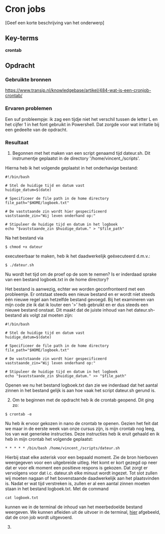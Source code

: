 # Cron jobs
[Geef een korte beschrijving van het onderwerp]

## Key-terms
**crontab**

## Opdracht
### Gebruikte bronnen
<https://www.transip.nl/knowledgebase/artikel/484-wat-is-een-cronjob-crontab/>

### Ervaren problemen
Een suf probleempje: ik zag een tijdje niet het verschil tussen de letter L en het cijfer 1 in het font gebruikt in Powershell. Dat zorgde voor wat irritatie bij een gedeelte van de opdracht. 

### Resultaat
1. Begonnen met het maken van een script genaamd tijd dateur.sh. Dit instrumentje geplaatst in de directory '/home/vincent_/scripts'.

Hierna heb ik het volgende geplaatst in het onderhavige bestand: 
```
#!/bin/bash

# Stel de huidige tijd en datum vast
huidige_datum=$(date)

# Specificeer de file path in de home directory
file_path="$HOME/logboek.txt"

# De vaststaande zin wordt hier gespecificeerd
vaststaande_zin="Wij leven onderhand op:"

# Stipuleer de huidige tijd en datum in het logboek
echo "$vaststaande_zin $huidige_datum." > "$file_path"
```
Na het bestand via 

```
$ chmod +x dateur
```
executeerbaar te maken, heb ik het daadwerkelijk geëxecuteerd d.m.v.:
```
$ ./dateur.sh
````


Nu wordt het tijd om de proef op de som te nemen? Is er inderdaad sprake van een bestand logboek.txt in de home directory?

Het bestand is aanwezig, echter we worden geconfronteerd met een probleemje. Er ontstaat steeds een nieuw bestand en er wordt níet steeds één nieuwe regel aan hetzelfde bestand gevoegd. Bij het examineren van mijn code zie ik dat ik louter een '>' heb gebruikt en er dus steeds een nieuwe bestand onstaat. Dit maakt dat de juiste inhoud van het dateur.sh-bestand als volgt zal moeten zijn: 
```
#!/bin/bash

# Stel de huidige tijd en datum vast
huidige_datum=$(date)

# Specificeer de file path in de home directory
file_path="$HOME/logboek.txt"

# De vaststaande zin wordt hier gespecificeerd
vaststaande_zin="Wij leven onderhand op:"

# Stipuleer de huidige tijd en datum in het logboek
echo "$vaststaande_zin $huidige_datum." >> "$file_path"
```
Openen we nu het bestand logboek.txt dan zie we inderdaad dat  het aantal zinnen in het bestand gelijk is aan hoe vaak het script dateur.sh gerund is. 



2. Om te beginnen met de opdracht heb ik de crontab geopend. Dit ging zo: 

```
$ crontab -e

```
Nu heb ik ervoor gekozen in nano de crontab te openen. Gezien het feit dat we maar in de eerste week van onze cursus zijn, is mijn crontab nog leeg, los van wat generieke instructies. Deze instructies heb ik eruit gehaald en ik heb in mijn crontab het volgende geplaatst: 

```
* * * * * /bin/bash /home/vincent_/scripts/dateur.sh  
````

Hierbij staat elke asterisk voor een bepaald moment. Zie de bron hierboven weergegeven voor een uitgebreide uitleg. Het komt er kort gezegd op neer dat er voor elk moment een positieve respons is gekozen. Dat zorgt er vervolgens voor dat i.c. dateur.sh elke minuut wordt ingezet. 
Tot slot zullen wij moeten nagaan of het bovenstaande daadwerkelijk aan het plaatsvinden is. Nadat er wat tijd verstreken is, zullen er al een aantal zinnen moeten staan in het bestand logboek.txt. Met de command 
```
cat logboek.txt
````
kunnen we in de terminal de inhoud van het meerbedoelde bestand weergeven. We kunnen afleiden uit de uitvoer in de terminal, [hier](./02_Snip.PNG) afgebeeld, dat de cron job wordt uitgevoerd. 

3.
